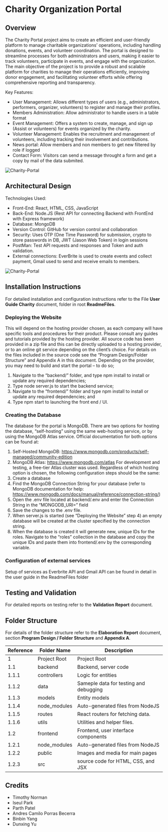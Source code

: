 # Charity Organization Portal

## Overview

The Charity Portal project aims to create an efficient and user-friendly platform to manage charitable organizations’ operations, including handling donations, events, and volunteer coordination. The portal is designed to streamline processes for both administrators and users, making it easier to track volunteers, participate in events, and engage with the organization.
The main objective of the project is to provide a robust and scalable platform for charities to manage their operations efficiently, improving donor engagement, and facilitating volunteer efforts while offering comprehensive reporting and transparency.

Key Features:
- User Management: Allows different types of users (e.g., administrators, performers, organizer, volunteers) to register and manage their profiles.
- Members Administration: Allow administrator to handle users in a table format
- Event Management: Offers a system to create, manage, and sign up (Assist or volunteers) for events organized by the charity.
- Volunteer Management: Enables the recruitment and management of volunteers, including tracking their involvement and contributions.
- News portal: Allow members and non members to get new filtered by role if logged
- Contact Form: Visitors can send a message throught a form and get a copy by mail of the data submited.

![Charity-Portal](https://github.com/andresporrasdev/Charity-Portal/blob/main/ReadmeFiles/HomePageReadme.jpg)

## Architectural Design

Technologies Used:
- Front-End: React, HTML, CSS, JavaScript
- Back-End: Node.JS (Rest API for connecting Backend with FrontEnd with Express framework)
- Database: MongoDB
- Version Control: GitHub for version control and collaboration
- Security: Uses OTP (One Time Password) for submission, crypto to store passwords in DB, JWT (Jason Web Token) in login sessions
- PostMan: Test API requests and responses and Token and auth validation.
- External connections: EverBrite is used to create events and collect payment, Gmail used to send and receive emails to members.

![Charity-Portal](https://github.com/andresporrasdev/Charity-Portal/blob/main/ReadmeFiles/Architectural_Design.jpg)

## Installation Instructions

For detailed installation and configuration instructions refer to the File **User Guide Charity** document, folder in root **ReadmeFiles**.

### Deploying the Website

This will depend on the hosting provider chosen, as each company will have specific tools and procedures for their product. Please consult any guides and tutorials provided by the hosting provider. All source code has been provided in a zip file and this can be directly uploaded to a hosting provider, or to an online git service depending on the client’s choice. For details on the files included in the source code see the “Program Design/Folder Structure” and Appendix A in this document.
Depending on the provider, you may need to build and start the portal – to do so;

1. Navigate to the “backend/” folder, and type npm install to install or update any required dependencies;
2. Type node server.js to start the backend service;
3. Navigate to the “frontend/” folder and type npm install to install or update any required dependencies; and
4. Type npm start to launching the front end / UI.

### Creating the Database

The database for the portal is MongoDB. There are two options for hosting the database, “self-hosting” using the same web-hosting service, or by using the MongoDB Atlas service. Official documentation for both options can be found at:

1. Self-Hosted MongoDB: https://www.mongodb.com/products/self-managed/community-edition
2. MongoDB Atlas: https://www.mongodb.com/atlas
   For development and testing, a free-tier Atlas cluster was used.
   Regardless of which hosting option is chosen, the following configuration steps should be the same:
3. Create a database
4. Find the MongoDB Connection String for your database (refer to MongoDB documentation for help: https://www.mongodb.com/docs/manual/reference/connection-string/)
5. Open the .env file located at backend/.env and enter the Connection String in the “MONGODB_URI=” field
6. Save the changes to the .env file.
7. When server.js is started (see “Deploying the Website” step 4) an empty database will be created at the cluster specified by the connection string.
8. When the database is created it will generate new, unique IDs for the roles. Navigate to the “roles” collection in the database and copy the unique IDs and paste them into frontend/.env by the corresponding variable.

### Configuration of external services

Setup of services as Everbrite API and Gmail API can be found in detail in the user guide in the ReadmeFiles folder

## Testing and Validation

For detailed reports on testing refer to the **Validation Report** document.

## Folder Structure

For details of the folder structure refer to the **Elaboration Report** document, section **Program Design / Folder Structure** and **Appendix A**.

| Reference | Folder Name  | Description                            |
| --------- | ------------ | -------------------------------------- |
| 1         | Project Root | Project Root                           |
| 1.1       | backend      | Backend, server code                   |
| 1.1.1     | controllers  | Logic for entities                     |
| 1.1.2     | data         | Sameple data for testing and debugging |
| 1.1.3     | models       | Entity models                          |
| 1.1.4     | node_modules | Auto-generated files from NodeJS       |
| 1.1.5     | routes       | React routers for fetching data.       |
| 1.1.6     | utils        | Utilities and helper files.            |
| 1.2       | frontend     | Frontend, user interface components    |
| 1.2.1     | node_modules | Auto-generated files from NodeJS       |
| 1.2.2     | public       | Images and media for main pages        |
| 1.2.3     | src          | source code for HTML, CSS, and JSX     |

## Credits

- Timothy Norman
- Iseul Park
- Parth Patel
- Andres Camilo Porras Becerra
- Binbin Yang
- Dunxing Yu
